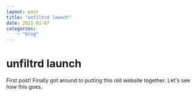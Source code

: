 ```yaml
---
layout: post
title: "unfiltrd launch"
date: 2021-01-07
categories: 
    - "blog"
---
```

# unfiltrd launch
First post! Finally got around to putting this old website together. Let's see how this goes.